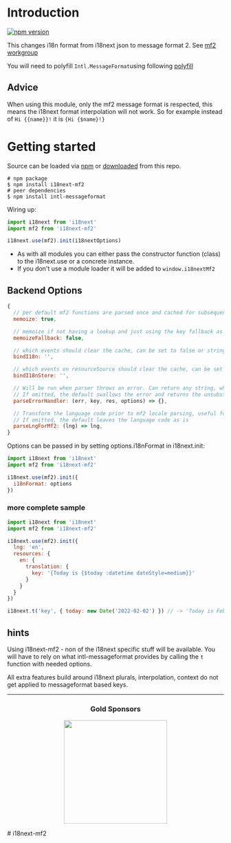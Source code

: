 # Introduction

[![npm version](https://img.shields.io/npm/v/i18next-mf2.svg?style=flat-square)](https://www.npmjs.com/package/i18next-mf2)

This changes i18n format from i18next json to message format 2. See [mf2 workgroup](https://github.com/unicode-org/message-format-wg)

You will need to polyfill `Intl.MessageFormat`using following [polyfill](https://github.com/messageformat/messageformat/tree/main/packages/mf2-messageformat)

## Advice

When using this module, only the mf2 message format is respected, this means the i18next format interpolation will not work.
So for example instead of `Hi {{name}}!` it is `{Hi {$name}!}`

# Getting started

Source can be loaded via [npm](https://www.npmjs.com/package/i18next-mf2) or [downloaded](https://github.com/i18next/i18next-mf2/blob/master/i18nextmf2.min.js) from this repo.

```
# npm package
$ npm install i18next-mf2
# peer dependencies
$ npm install intl-messageformat
```

Wiring up:

```js
import i18next from 'i18next'
import mf2 from 'i18next-mf2'

i18next.use(mf2).init(i18nextOptions)
```

- As with all modules you can either pass the constructor function (class) to the i18next.use or a concrete instance.
- If you don't use a module loader it will be added to `window.i18nextMf2`

## Backend Options

```js
{
  // per default mf2 functions are parsed once and cached for subsequent calls
  memoize: true,

  // memoize if not having a lookup and just using the key fallback as value
  memoizeFallback: false,

  // which events should clear the cache, can be set to false or string of events separated by " "
  bindI18n: '',

  // which events on resourceSource should clear the cache, can be set to false or string of events separated by " "
  bindI18nStore: '',

  // Will be run when parser throws an error. Can return any string, which can be used as a fallback, in case of broken translation.
  // If omitted, the default swallows the error and returns the unsubstituted string (res)
  parseErrorHandler: (err, key, res, options) => {},

  // Transform the language code prior to mf2 locale parsing, useful for supporting psuedo-locales like en-ZZ
  // If omitted, the default leaves the language code as is
  parseLngForMf2: (lng) => lng,
}
```

Options can be passed in by setting options.i18nFormat in i18next.init:

```js
import i18next from 'i18next'
import mf2 from 'i18next-mf2'

i18next.use(mf2).init({
  i18nFormat: options
})
```

### more complete sample

```js
import i18next from 'i18next'
import mf2 from 'i18next-mf2'

i18next.use(mf2).init({
  lng: 'en',
  resources: {
    en: {
      translation: {
        key: '{Today is {$today :datetime dateStyle=medium}}'
      }
    }
  }
})

i18next.t('key', { today: new Date('2022-02-02') }) // -> 'Today is Feb 2, 2022'
```

## hints

Using i18next-mf2 - non of the i18next specific stuff will be available. You will have to rely on what intl-messageformat provides by calling the `t` function with needed options.

All extra features build around i18next plurals, interpolation, context do not get applied to messageformat based keys.

---

<h3 align="center">Gold Sponsors</h3>

<p align="center">
  <a href="https://locize.com/" target="_blank">
    <img src="https://raw.githubusercontent.com/i18next/i18next/master/assets/locize_sponsor_240.gif" width="240px">
  </a>
</p>
# i18next-mf2
